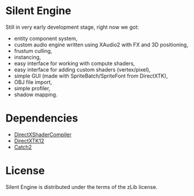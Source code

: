# Silent Engine

Still in very early development stage, right now we got:
- entity component system,
- custom audio engine written using XAudio2 with FX and 3D positioning,
- frustum culling,
- instancing,
- easy interface for working with compute shaders,
- easy interface for adding custom shaders (vertex/pixel),
- simple GUI (made with SpriteBatch/SpriteFont from DirectXTK),
- OBJ file import,
- simple profiler,
- shadow mapping.

# Dependencies

- [DirectXShaderCompiler](https://github.com/microsoft/DirectXShaderCompiler)
- [DirectXTK12](https://github.com/microsoft/DirectXTK12)
- [Catch2](https://github.com/catchorg/Catch2)

# License

Silent Engine is distributed under the terms of the zLib license.